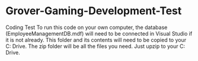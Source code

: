 # Grover-Gaming-Development-Test
Coding Test
To run this code on your own computer, the database (EmployeeManagementDB.mdf) will need to be connected in Visual Studio if it is not already. 
This folder and its contents will need to be copied to your C: Drive.
The zip folder will be all the files you need. Just upzip to your C: Drive. 
